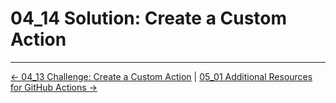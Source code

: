 # 04_14 Solution: Create a Custom Action

<!-- FooterStart -->
---
[← 04_13 Challenge: Create a Custom Action](../04_13_challenge_create_a_custom_action/README.md) | [05_01 Additional Resources for GitHub Actions →](../../ch5_conclusion/05_01_additional_resources_for_github_actions/README.md)
<!-- FooterEnd -->
